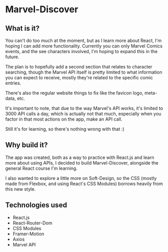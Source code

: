 # Marvel-Discover

## What is it?

You can't do too much at the moment, but as I learn more about React, I'm hoping I can add more functionality. Currently you can only Marvel Comics events, and the see characters involved, I'm hoping to expand this in the future.

The plan is to hopefully add a second section that relates to character searching, though the Marvel API itself is pretty limited to what information you can expect to receive, mostly they're related to the specific comic entries.

There's also the regular website things to fix like the favicon logo, meta-data, etc.

It's important to note, that due to the way Marvel's API works, it's limited to 3000 API calls a day, which is actually not that much, especially when you factor in that most actions on the app, make an API call.

Still it's for learning, so there's nothing wrong with that :)

## Why build it?

The app was created, both as a way to practice with React.js and learn more about using APIs, I decided to build Marvel-Discover, alongside the general React course I'm learning.

I also wanted to explore a little more on Soft-Design, so the CSS (mostly made from Flexbox, and using React's CSS Modules) borrows heavily from this new style.

## Technologies used

- React.js
- React-Router-Dom
- CSS Modules
- Framer-Motion
- Axios
- Marvel API
